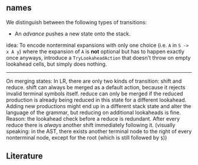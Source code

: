 ## names

We distinguish between the following types of transitions:
  * An _advance_ pushes a new state onto the stack.

idea: To encode nonterminal expansions with only one choice (i.e. `A` in `S -> x A y`) where the expansion of `A` is **not** optional but has to happen exactly once anyways, introduce a `TryLookaheadAction` that doesn't throw on empty lookahead cells, but simply does nothing.

---------

On merging states: In LR, there are only two kinds of transition: shift and reduce. shift can always be merged as a default action, because it rejects invalid terminal symbols itself. reduce can only be merged if the reduced production is already being reduced in this state for a different lookahead. Adding new productions might end up in a different stack state and alter the language of the grammar, but reducing on additional lookaheads is fine.
Reason: the lookahead check before a reduce is redundant. After every reduce there is *always* another shift immediately following it. (visually speaking: in the AST, there exists another terminal node to the right of every nonterminal node, except for the root (which is still followed by `$`))

## Literature

[IELR]: https://people.cs.clemson.edu/~malloy/publications/papers/scp09/scp09.pdf

